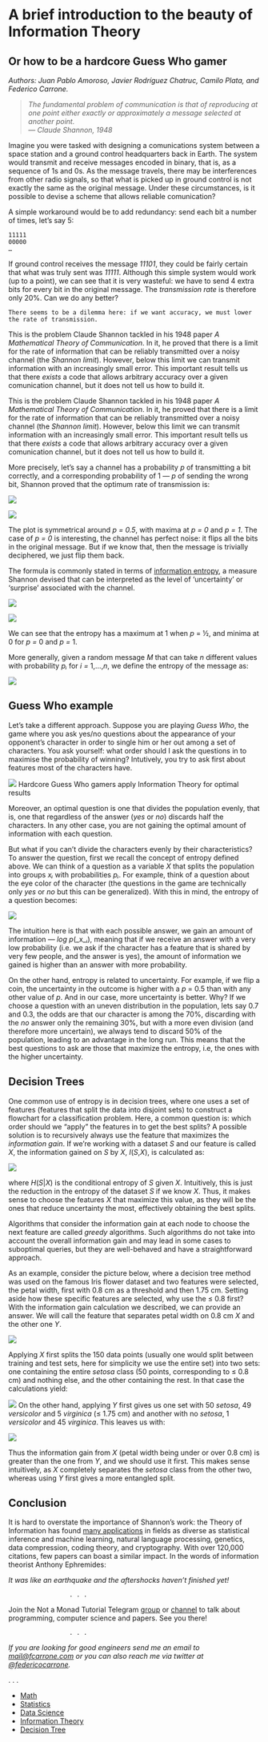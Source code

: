 # A brief introduction to the beauty of Information Theory

## Or how to be a hardcore Guess Who gamer


_Authors: Juan Pablo Amoroso, Javier Rodríguez Chatruc, Camilo Plata, and Federico Carrone._

> *The fundamental problem of communication is that of reproducing at one point either exactly or approximately a message selected at another point.  
> — Claude Shannon, 1948*

Imagine you were tasked with designing a comunications system between a space station and a ground control headquarters back in Earth. The system would transmit and receive messages encoded in binary, that is, as a sequence of 1s and 0s. As the message travels, there may be interferences from other radio signals, so that what is picked up in ground control is not exactly the same as the original message. Under these circumstances, is it possible to devise a scheme that allows reliable comunication?

A simple workaround would be to add redundancy: send each bit a number of times, let’s say 5:

    11111  
    00000  
    …

If ground control receives the message _11101_, they could be fairly certain that what was truly sent was _11111_. Although this simple system would work (up to a point), we can see that it is very wasteful: we have to send 4 extra bits for every bit in the original message. The _transmission rate_ is therefore only 20%. Can we do any better?

    There seems to be a dilemma here: if we want accuracy, we must lower the rate of transmission.

This is the problem Claude Shannon tackled in his 1948 paper _A Mathematical Theory of Communication_. In it, he proved that there is a limit for the rate of information that can be reliably transmitted over a noisy channel (the _Shannon limit_). However, below this limit we can transmit information with an increasingly small error. This important result tells us that there _exists_ a code that allows arbitrary accuracy over a given comunication channel, but it does not tell us how to build it.

This is the problem Claude Shannon tackled in his 1948 paper _A Mathematical Theory of Communication_. In it, he proved that there is a limit for the rate of information that can be reliably transmitted over a noisy channel (the _Shannon limit_). However, below this limit we can transmit information with an increasingly small error. This important result tells us that there _exists_ a code that allows arbitrary accuracy over a given comunication channel, but it does not tell us how to build it.

More precisely, let’s say a channel has a probability _p_ of transmitting a bit correctly, and a corresponding probability of 1 — _p_ of sending the wrong bit, Shannon proved that the optimum rate of transmission is:

![](https://miro.medium.com/max/360/1*kCNAUFlhWJv1kUzKatqINA.png?q=20)

![](https://miro.medium.com/max/560/1*TgCse1znfuWYULYwXeo4Aw.png?q=20)

The plot is symmetrical around _p = 0.5_, with maxima at _p = 0_ and _p = 1_. The case of _p = 0_ is interesting, the channel has perfect noise: it flips all the bits in the original message. But if we know that, then the message is trivially deciphered, we just flip them back.

The formula is commonly stated in terms of [information entropy](https://en.wikipedia.org/wiki/Entropy_(information_theory)), a measure Shannon devised that can be interpreted as the level of ‘uncertainty’ or ‘surprise’ associated with the channel.



![](https://miro.medium.com/max/560/1*fCyO-nZidJEiOqwqDGWJ3g.png?q=20)

![](https://miro.medium.com/max/560/1*s0z3MUCTtJvh_AsvxGg72g.png?q=20)

We can see that the entropy has a maximum at 1 when _p_ = ½, and minima at 0 for _p =_ 0 and _p =_ 1.

More generally, given a random message _M_ that can take _n_ different values with probability _pᵢ_ for _i =_ 1,…,_n_, we define the entropy of the message as:


![](https://miro.medium.com/max/460/1*ezweLprVK1INseQwDCN2yg.png?q=20)

## Guess Who example

Let’s take a different approach. Suppose you are playing _Guess Who_, the game where you ask yes/no questions about the appearance of your opponent’s character in order to single him or her out among a set of characters. You ask yourself: what order should I ask the questions in to maximise the probability of winning? Intutively, you try to ask first about features most of the characters have.



![](https://miro.medium.com/max/560/1*TkW9quvg52IBgM06fM-7IA.jpeg)
Hardcore Guess Who gamers apply Information Theory for optimal results

Moreover, an optimal question is one that divides the population evenly, that is, one that regardless of the answer (_yes_ or _no_) discards half the characters. In any other case, you are not gaining the optimal amount of information with each question.

But what if you can’t divide the characters evenly by their characteristics? To answer the question, first we recall the concept of entropy defined above. We can think of a question as a variable _X_ that splits the population into groups _xᵢ_ with probabilities _pᵢ_. For example, think of a question about the eye color of the character (the questions in the game are technically only _yes_ or _no_ but this can be generalized). With this in mind, the entropy of a question becomes:

![](https://miro.medium.com/max/560/1*KZq1CO03SyEnsH0qLamzRQ.png?q=20)

The intuition here is that with each possible answer, we gain an amount of information _— log_ _p_(_x_ᵢ), meaning that if we receive an answer with a very low probability (i.e. we ask if the character has a feature that is shared by very few people, and the answer is yes), the amount of information we gained is higher than an answer with more probability.

On the other hand, entropy is related to uncertainty. For example, if we flip a coin, the uncertainty in the outcome is higher with a _p_ = 0.5 than with any other value of _p_. And in our case, more uncertainty is better. Why? If we choose a question with an uneven distribution in the population, lets say 0.7 and 0.3, the odds are that our character is among the 70%, discarding with the _no_ answer only the remaining 30%, but with a more even division (and therefore more uncertain), we always tend to discard 50% of the population, leading to an advantage in the long run. This means that the best questions to ask are those that maximize the entropy, i.e, the ones with the higher uncertainty.

## Decision Trees

One common use of entropy is in decision trees, where one uses a set of features (features that split the data into disjoint sets) to construct a flowchart for a classification problem. Here, a common question is: which order should we “apply” the features in to get the best splits? A possible solution is to recursively always use the feature that maximizes the _information gain_. If we’re working with a dataset _S_ and our feature is called _X_, the information gained on _S_ by _X_, _I_(_S_,_X_), is calculated as:

![](https://miro.medium.com/max/560/1*tIzlfBpMihRvpfZICpWZJA.png?q=20)

where _H_(_S_|_X_) is the conditional entropy of _S_ given _X_. Intuitively, this is just the reduction in the entropy of the dataset _S_ if we know _X_. Thus, it makes sense to choose the features _X_ that maximize this value, as they will be the ones that reduce uncertainty the most, effectively obtaining the best splits.

Algorithms that consider the information gain at each node to choose the next feature are called _greedy_ algorithms. Such algorithms do not take into account the overall information gain and may lead in some cases to suboptimal queries, but they are well-behaved and have a straightforward approach.

As an example, consider the picture below, where a decision tree method was used on the famous Iris flower dataset and two features were selected, the petal width, first with 0.8 cm as a threshold and then 1.75 cm. Setting aside how these specific features are selected, why use the ≤ 0.8 first? With the information gain calculation we described, we can provide an answer. We will call the feature that separates petal width on 0.8 cm _X_ and the other one _Y_.


![](https://miro.medium.com/max/454/1*dEesB-YyIVG81qhIDn_T_w.png?q=20)

Applying _X_ first splits the 150 data points (usually one would split between training and test sets, here for simplicity we use the entire set) into two sets: one containing the entire _setosa_ class (50 points, corresponding to ≤ 0.8 cm) and nothing else, and the other containing the rest. In that case the calculations yield:


![](https://miro.medium.com/max/560/1*2dDOZS_8PGYonq3RZYoyAg.png?q=20)
On the other hand, applying _Y_ first gives us one set with 50 _setosa_, 49 _versicolor_ and 5 _virginica_ (≤ 1.75 cm) and another with no _setosa_, 1 _versicolor_ and 45 _virginica_. This leaves us with:

![](https://miro.medium.com/max/560/1*VCQsujq_mEufMZi1X4DGdw.png?q=20)

Thus the information gain from _X_ (petal width being under or over 0.8 cm) is greater than the one from _Y_, and we should use it first. This makes sense intuitively, as _X_ completely separates the _setosa_ class from the other two, whereas using _Y_ first gives a more entangled split.

## Conclusion

It is hard to overstate the importance of Shannon’s work: the Theory of Information has found [many applications](https://www.britannica.com/science/information-theory/Applications-of-information-theory) in fields as diverse as statistical inference and machine learning, natural language processing, genetics, data compression, coding theory, and cryptography. With over 120,000 citations, few papers can boast a similar impact. In the words of information theorist Anthony Ephremides:

 *It was like an earthquake and the aftershocks haven’t finished yet!*

                     . . . 

Join the Not a Monad Tutorial Telegram [group](https://t.me/notamonadtutorial) or [channel](https://t.me/channel_notamonadtutorial) to talk about programming, computer science and papers. See you there!

                     . . . 
_If you are looking for good engineers send me an email to mail@fcarrone.com or you can also reach me via twitter at_ [_@federicocarrone_](https://twitter.com/federicocarrone)_._


   . . .
-   [Math](https://notamonadtutorial.com/tagged/math)
-   [Statistics](https://notamonadtutorial.com/tagged/statistics)
-   [Data Science](https://notamonadtutorial.com/tagged/data-science)
-   [Information Theory](https://notamonadtutorial.com/tagged/information-theory)
-   [Decision Tree](https://notamonadtutorial.com/tagged/decision-tree)
